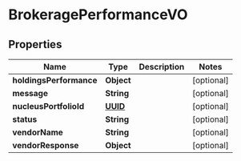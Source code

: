 
# BrokeragePerformanceVO

## Properties
Name | Type | Description | Notes
------------ | ------------- | ------------- | -------------
**holdingsPerformance** | **Object** |  |  [optional]
**message** | **String** |  |  [optional]
**nucleusPortfolioId** | [**UUID**](UUID.md) |  |  [optional]
**status** | **String** |  |  [optional]
**vendorName** | **String** |  |  [optional]
**vendorResponse** | **Object** |  |  [optional]



